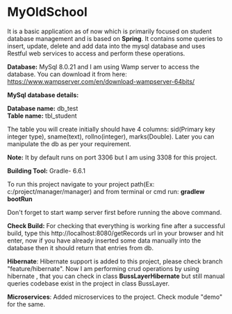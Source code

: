 # MyOldSchool
It is a basic application as of now which is primarily focused on student database management and is based on <b>Spring</b>.
It contains some queries to insert, update, delete and add data into the mysql database and uses Restful web services to access and perform these operations.

<b>Database:</b> MySql 8.0.21
and I am using Wamp server to access the database. You can download it from here: https://www.wampserver.com/en/download-wampserver-64bits/

<b>MySql database details:</b><br>

<b>Database name:</b> db_test<br>
<b>Table name:</b> tbl_student<br>

The table you will create initially should have 4 columns: sid(Primary key integer type), sname(text), rollno(integer), marks(Double). Later you can manipulate the db as per your requirement.

<b>Note:</b> It by default runs on port 3306 but I am using 3308 for this project.

<b>Building Tool:</b> Gradle- 6.6.1

To run this project navigate to your project path(Ex: c:/project/manager/manager) and from terminal or cmd run: <b>gradlew bootRun</b>

Don't forget to start wamp server first before running the above command.

<b>Check Build:</b> For checking that everything is working fine after a successful build, type this http://localhost:8080/getRecords url in your browser and hit enter, now if you have already inserted some data manually into the database then it should return that entries from db.

<b>Hibernate</b>: Hibernate support is added to this project, please check branch "feature/hibernate". Now I am performing crud operations by using hibernate , that you can check in class <b>BussLayerHibernate</b> but still manual queries codebase exist in the project in class BussLayer.

<b>Microservices</b>: Added microservices to the project. Check module "demo" for the same.
